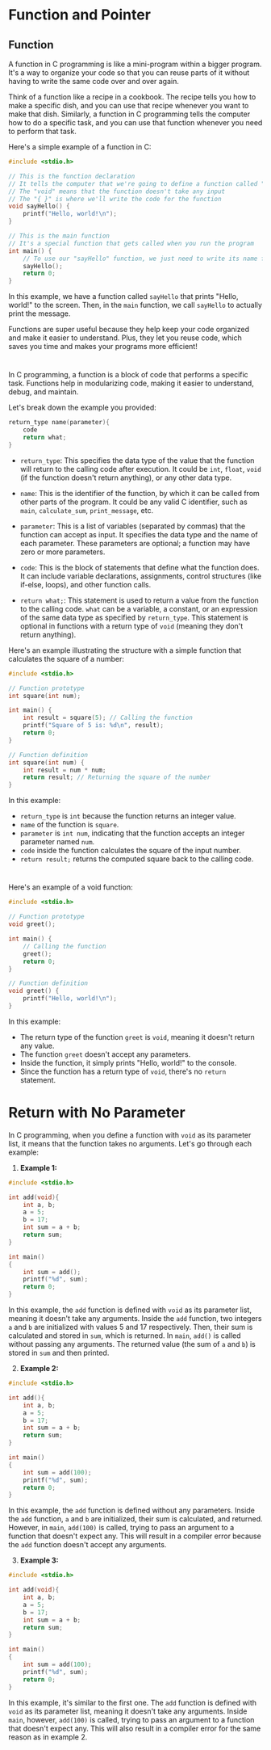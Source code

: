 # Function and Pointer

## Function

A function in C programming is like a mini-program within a bigger program. It's a way to organize your code so that you can reuse parts of it without having to write the same code over and over again.

Think of a function like a recipe in a cookbook. The recipe tells you how to make a specific dish, and you can use that recipe whenever you want to make that dish. Similarly, a function in C programming tells the computer how to do a specific task, and you can use that function whenever you need to perform that task.

Here's a simple example of a function in C:

```c
#include <stdio.h>

// This is the function declaration
// It tells the computer that we're going to define a function called "sayHello"
// The "void" means that the function doesn't take any input
// The "{ }" is where we'll write the code for the function
void sayHello() {
    printf("Hello, world!\n");
}

// This is the main function
// It's a special function that gets called when you run the program
int main() {
    // To use our "sayHello" function, we just need to write its name followed by "()"
    sayHello();
    return 0;
}
```

In this example, we have a function called `sayHello` that prints "Hello, world!" to the screen. Then, in the `main` function, we call `sayHello` to actually print the message.

Functions are super useful because they help keep your code organized and make it easier to understand. Plus, they let you reuse code, which saves you time and makes your programs more efficient!

#

In C programming, a function is a block of code that performs a specific task. Functions help in modularizing code, making it easier to understand, debug, and maintain.

Let's break down the example you provided:

```c
return_type name(parameter){
    code
    return what;
}
```

- `return_type`: This specifies the data type of the value that the function will return to the calling code after execution. It could be `int`, `float`, `void` (if the function doesn't return anything), or any other data type.

- `name`: This is the identifier of the function, by which it can be called from other parts of the program. It could be any valid C identifier, such as `main`, `calculate_sum`, `print_message`, etc.

- `parameter`: This is a list of variables (separated by commas) that the function can accept as input. It specifies the data type and the name of each parameter. These parameters are optional; a function may have zero or more parameters.

- `code`: This is the block of statements that define what the function does. It can include variable declarations, assignments, control structures (like if-else, loops), and other function calls.

- `return what;`: This statement is used to return a value from the function to the calling code. `what` can be a variable, a constant, or an expression of the same data type as specified by `return_type`. This statement is optional in functions with a return type of `void` (meaning they don't return anything).

Here's an example illustrating the structure with a simple function that calculates the square of a number:

```c
#include <stdio.h>

// Function prototype
int square(int num);

int main() {
    int result = square(5); // Calling the function
    printf("Square of 5 is: %d\n", result);
    return 0;
}

// Function definition
int square(int num) {
    int result = num * num;
    return result; // Returning the square of the number
}
```

In this example:

- `return_type` is `int` because the function returns an integer value.
- `name` of the function is `square`.
- `parameter` is `int num`, indicating that the function accepts an integer parameter named `num`.
- `code` inside the function calculates the square of the input number.
- `return result;` returns the computed square back to the calling code.

#

Here's an example of a void function:

```c
#include <stdio.h>

// Function prototype
void greet();

int main() {
    // Calling the function
    greet();
    return 0;
}

// Function definition
void greet() {
    printf("Hello, world!\n");
}
```

In this example:

- The return type of the function `greet` is `void`, meaning it doesn't return any value.
- The function `greet` doesn't accept any parameters.
- Inside the function, it simply prints "Hello, world!" to the console.
- Since the function has a return type of `void`, there's no `return` statement.

# Return with No Parameter

In C programming, when you define a function with `void` as its parameter list, it means that the function takes no arguments. Let's go through each example:

1. **Example 1:**

```c
#include <stdio.h>

int add(void){
    int a, b;
    a = 5;
    b = 17;
    int sum = a + b;
    return sum;
}

int main()
{
    int sum = add();
    printf("%d", sum);
    return 0;
}
```

In this example, the `add` function is defined with `void` as its parameter list, meaning it doesn't take any arguments. Inside the `add` function, two integers `a` and `b` are initialized with values 5 and 17 respectively. Then, their sum is calculated and stored in `sum`, which is returned. In `main`, `add()` is called without passing any arguments. The returned value (the sum of `a` and `b`) is stored in `sum` and then printed.

2. **Example 2:**

```c
#include <stdio.h>

int add(){
    int a, b;
    a = 5;
    b = 17;
    int sum = a + b;
    return sum;
}

int main()
{
    int sum = add(100);
    printf("%d", sum);
    return 0;
}
```

In this example, the `add` function is defined without any parameters. Inside the `add` function, `a` and `b` are initialized, their sum is calculated, and returned. However, in `main`, `add(100)` is called, trying to pass an argument to a function that doesn't expect any. This will result in a compiler error because the `add` function doesn't accept any arguments.

3. **Example 3:**

```c
#include <stdio.h>

int add(void){
    int a, b;
    a = 5;
    b = 17;
    int sum = a + b;
    return sum;
}

int main()
{
    int sum = add(100);
    printf("%d", sum);
    return 0;
}
```

In this example, it's similar to the first one. The `add` function is defined with `void` as its parameter list, meaning it doesn't take any arguments. Inside `main`, however, `add(100)` is called, trying to pass an argument to a function that doesn't expect any. This will also result in a compiler error for the same reason as in example 2.
